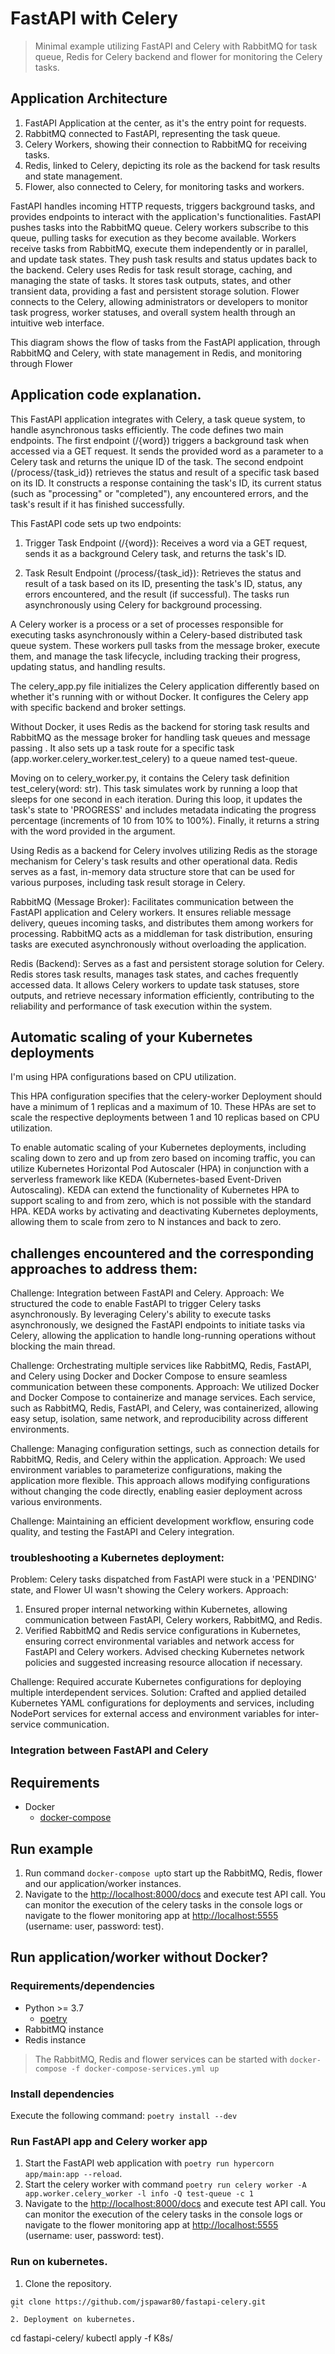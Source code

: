 # FastAPI with Celery

> Minimal example utilizing FastAPI and Celery with RabbitMQ for task queue, Redis for Celery backend and flower for monitoring the Celery tasks.

## Application Architecture


1. FastAPI Application at the center, as it's the entry point for requests.
2. RabbitMQ connected to FastAPI, representing the task queue.
3. Celery Workers, showing their connection to RabbitMQ for receiving tasks.
4. Redis, linked to Celery, depicting its role as the backend for task results and state management.
5. Flower, also connected to Celery, for monitoring tasks and workers.

FastAPI handles incoming HTTP requests, triggers background tasks, and provides endpoints to interact with the application's functionalities.
FastAPI pushes tasks into the RabbitMQ queue. Celery workers subscribe to this queue, pulling tasks for execution as they become available.
Workers receive tasks from RabbitMQ, execute them independently or in parallel, and update task states. They push task results and status updates back to the backend.
Celery uses Redis for task result storage, caching, and managing the state of tasks. It stores task outputs, states, and other transient data, providing a fast and persistent storage solution.
Flower connects to the Celery, allowing administrators or developers to monitor task progress, worker statuses, and overall system health through an intuitive web interface.


This diagram shows the flow of tasks from the FastAPI application, through RabbitMQ and Celery, with state management in Redis, and monitoring through Flower

## Application code explanation.

This FastAPI application integrates with Celery, a task queue system, to handle asynchronous tasks efficiently. The code defines two main endpoints. The first endpoint (/{word}) triggers a background task when accessed via a GET request. It sends the provided word as a parameter to a Celery task and returns the unique ID of the task. The second endpoint (/process/{task_id}) retrieves the status and result of a specific task based on its ID. It constructs a response containing the task's ID, its current status (such as "processing" or "completed"), any encountered errors, and the task's result if it has finished successfully.

This FastAPI code sets up two endpoints:

1. Trigger Task Endpoint (/{word}): Receives a word via a GET request, sends it as a background Celery task, and returns the task's ID.

2. Task Result Endpoint (/process/{task_id}): Retrieves the status and result of a task based on its ID, presenting the task's ID, status, any errors encountered, and the result (if successful). The tasks run asynchronously using Celery for background processing.

A Celery worker is a process or a set of processes responsible for executing tasks asynchronously within a Celery-based distributed task queue system. These workers pull tasks from the message broker, execute them, and manage the task lifecycle, including tracking their progress, updating status, and handling results.

The celery_app.py file initializes the Celery application differently based on whether it's running with or without Docker. It configures the Celery app with specific backend and broker settings.

Without Docker, it uses Redis as the backend for storing task results and RabbitMQ as the message broker for handling task queues and message passing . It also sets up a task route for a specific task (app.worker.celery_worker.test_celery) to a queue named test-queue.

Moving on to celery_worker.py, it contains the Celery task definition test_celery(word: str). This task simulates work by running a loop that sleeps for one second in each iteration. During this loop, it updates the task's state to 'PROGRESS' and includes metadata indicating the progress percentage (increments of 10 from 10% to 100%). Finally, it returns a string with the word provided in the argument.

Using Redis as a backend for Celery involves utilizing Redis as the storage mechanism for Celery's task results and other operational data. Redis serves as a fast, in-memory data structure store that can be used for various purposes, including task result storage in Celery.

RabbitMQ (Message Broker): Facilitates communication between the FastAPI application and Celery workers. It ensures reliable message delivery, queues incoming tasks, and distributes them among workers for processing. RabbitMQ acts as a middleman for task distribution, ensuring tasks are executed asynchronously without overloading the application.

Redis (Backend): Serves as a fast and persistent storage solution for Celery. Redis stores task results, manages task states, and caches frequently accessed data. It allows Celery workers to update task statuses, store outputs, and retrieve necessary information efficiently, contributing to the reliability and performance of task execution within the system.


##  Automatic scaling of your Kubernetes deployments

I'm using HPA configurations based on CPU utilization.

This HPA configuration specifies that the celery-worker Deployment should have a minimum of 1 replicas and a maximum of 10. 
These HPAs are set to scale the respective deployments between 1 and 10 replicas based on CPU utilization.

To enable automatic scaling of your Kubernetes deployments, including scaling down to zero and up from zero based on incoming traffic, you can utilize Kubernetes Horizontal Pod Autoscaler (HPA) in conjunction with a serverless framework like KEDA (Kubernetes-based Event-Driven Autoscaling).
KEDA can extend the functionality of Kubernetes HPA to support scaling to and from zero, which is not possible with the standard HPA. KEDA works by activating and deactivating Kubernetes deployments, allowing them to scale from zero to N instances and back to zero.


## challenges encountered and the corresponding approaches to address them:

Challenge: Integration between FastAPI and Celery.
Approach: We structured the code to enable FastAPI to trigger Celery tasks asynchronously. By leveraging Celery's ability to execute tasks asynchronously, we designed the FastAPI endpoints to initiate tasks via Celery, allowing the application to handle long-running operations without blocking the main thread.

Challenge: Orchestrating multiple services like RabbitMQ, Redis, FastAPI, and Celery using Docker and Docker Compose to ensure seamless communication between these components.
Approach: We utilized Docker and Docker Compose to containerize and manage services. Each service, such as RabbitMQ, Redis, FastAPI, and Celery, was containerized, allowing easy setup, isolation, same network, and reproducibility across different environments.

Challenge: Managing configuration settings, such as connection details for RabbitMQ, Redis, and Celery within the application.
Approach: We used environment variables to parameterize configurations, making the application more flexible. This approach allows modifying configurations without changing the code directly, enabling easier deployment across various environments.

Challenge: Maintaining an efficient development workflow, ensuring code quality, and testing the FastAPI and Celery integration.

### troubleshooting a Kubernetes deployment:

Problem: Celery tasks dispatched from FastAPI were stuck in a 'PENDING' state, and Flower UI wasn't showing the Celery workers.
Approach:
1. Ensured proper internal networking within Kubernetes, allowing communication between FastAPI, Celery workers, RabbitMQ, and Redis.
2. Verified RabbitMQ and Redis service configurations in Kubernetes, ensuring correct environmental variables and network access for FastAPI and Celery workers.
Advised checking Kubernetes network policies and suggested increasing resource allocation if necessary.

Challenge: Required accurate Kubernetes configurations for deploying multiple interdependent services.
Solution: Crafted and applied detailed Kubernetes YAML configurations for deployments and services, including NodePort services for external access and environment variables for inter-service communication.


### Integration between FastAPI and Celery 

## Requirements

- Docker
  - [docker-compose](https://docs.docker.com/compose/install/)

## Run example

1. Run command ```docker-compose up```to start up the RabbitMQ, Redis, flower and our application/worker instances.
2. Navigate to the [http://localhost:8000/docs](http://localhost:8000/docs) and execute test API call. You can monitor the execution of the celery tasks in the console logs or navigate to the flower monitoring app at [http://localhost:5555](http://localhost:5555) (username: user, password: test).

## Run application/worker without Docker?

### Requirements/dependencies

- Python >= 3.7
  - [poetry](https://python-poetry.org/docs/#installation)
- RabbitMQ instance
- Redis instance

> The RabbitMQ, Redis and flower services can be started with ```docker-compose -f docker-compose-services.yml up```

### Install dependencies

Execute the following command: ```poetry install --dev```

### Run FastAPI app and Celery worker app

1. Start the FastAPI web application with ```poetry run hypercorn app/main:app --reload```.
2. Start the celery worker with command ```poetry run celery worker -A app.worker.celery_worker -l info -Q test-queue -c 1```
3. Navigate to the [http://localhost:8000/docs](http://localhost:8000/docs) and execute test API call. You can monitor the execution of the celery tasks in the console logs or navigate to the flower monitoring app at [http://localhost:5555](http://localhost:5555) (username: user, password: test).

### Run on kubernetes.
 1. Clone the repository.
```
git clone https://github.com/jspawar80/fastapi-celery.git
``
2. Deployment on kubernetes.
```
cd fastapi-celery/
kubectl apply -f K8s/
```
 
